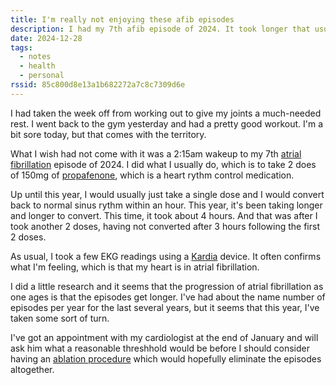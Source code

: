 ```yaml
---
title: I'm really not enjoying these afib episodes
description: I had my 7th afib episode of 2024. It took longer that usual to convert back to normal sinus rhythm. I'm really not enjoying these afib episodes.
date: 2024-12-28
tags:
  - notes
  - health
  - personal
rssid: 85c800d8e13a1b682272a7c8c7309d6e
---
```


I had taken the week off from working out to give my joints a much-needed rest. I went back to the gym yesterday and had a pretty good workout. I'm a bit sore today, but that comes with the territory.

What I wish had not come with it was a 2:15am wakeup to my 7th [atrial fibrillation](https://www.mayoclinic.org/diseases-conditions/atrial-fibrillation/symptoms-causes/syc-20350624) episode of 2024. I did what I usually do, which is to take 2 does of 150mg of [propafenone](https://www.mayoclinic.org/drugs-supplements/propafenone-oral-route/description/drg-20065687), which is a heart rythm control medication.

Up until this year, I would usually just take a single dose and I would convert back to normal sinus rythm within an hour. This year, it's been taking longer and longer to convert. This time, it took about 4 hours. And that was after I took another 2 doses, having not converted after 3 hours following the first 2 doses.

As usual, I took a few EKG readings using a [Kardia](https://kardia.com/) device. It often confirms what I'm feeling, which is that my heart is in atrial fibrillation.

I did a little research and it seems that the progression of atrial fibrillation as one ages is that the episodes get longer. I've had about the name number of episodes per year for the last several years, but it seems that this year, I've taken some sort of turn.

I've got an appointment with my cardiologist at the end of January and will ask him what a reasonable threshhold would be before I should consider having an [ablation procedure](https://www.mayoclinic.org/tests-procedures/cardiac-ablation/about/pac-20384993) which would hopefully eliminate the episodes altogether.
